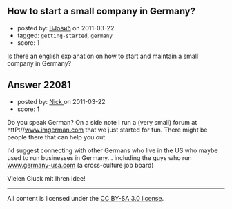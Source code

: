 ## How to start a small company in Germany?

- posted by: [BЈовић](https://stackexchange.com/users/-1/8642-b) on 2011-03-22
- tagged: `getting-started`, `germany`
- score: 1

Is there an english explanation on how to start and maintain a small company in Germany?


## Answer 22081

- posted by: [Nick ](https://stackexchange.com/users/-1/1502-nick) on 2011-03-22
- score: 1

Do you speak German? On a side note I run a (very small) forum at httP://www.imgerman.com that we just started for fun. There might be people there that can help you out. 

I'd suggest connecting with other Germans who live in the US who maybe used to run businesses in Germany... including the guys who run www.germany-usa.com (a cross-culture job board) 

Vielen Gluck mit Ihren Idee!



---

All content is licensed under the [CC BY-SA 3.0 license](https://creativecommons.org/licenses/by-sa/3.0/).
